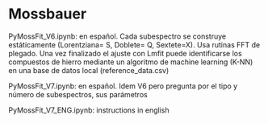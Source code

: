 # Mossbauer

PyMossFit_V6.ipynb: en español. Cada subespectro se construye estáticamente (Lorentziana= S, Doblete= Q, Sextete=X). Usa rutinas FFT de plegado. Una vez finalizado el ajuste con Lmfit puede identificarse los compuestos de hierro mediante un algoritmo de machine learning (K-NN) en una base de datos local (reference_data.csv) 

PyMossFit_V7.ipynb: en español. Idem V6 pero pregunta por el tipo y número de subespectros, sus parámetros

PyMossFit_V7_ENG.ipynb: instructions in english
